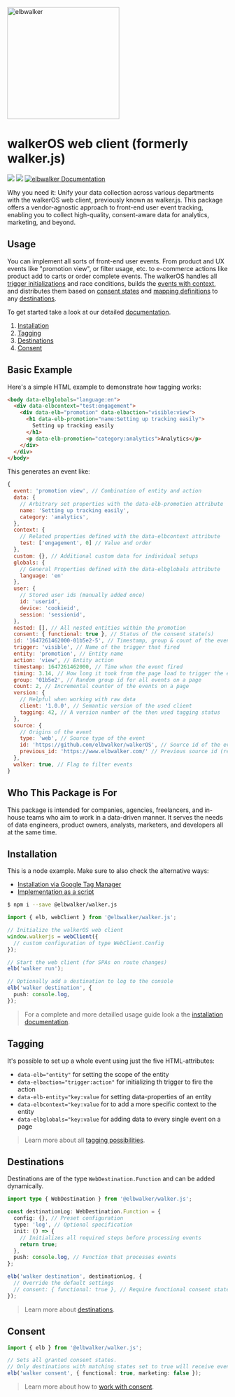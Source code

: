 <p align="left">
  <a href="https://elbwalker.com">
    <img title="elbwalker" src='https://www.elbwalker.com/elbwalker.png' width="256px"/>
  </a>
</p>

# walkerOS web client (formerly walker.js)

<div align="left">
  <img src="https://img.shields.io/github/license/elbwalker/walkerOS" />
  <img src="https://img.shields.io/github/languages/top/elbwalker/walkerOS" />
  <a href="https://docs.elbwalker.com/"><img src="https://img.shields.io/badge/docs-docs.elbwalker.com-yellow" alt="elbwalker Documentation"></a>
</div>

Why you need it: Unify your data collection across various departments with the
walkerOS web client, previously known as walker.js. This package offers a
vendor-agnostic approach to front-end user event tracking, enabling you to
collect high-quality, consent-aware data for analytics, marketing, and beyond.

## Usage

You can implement all sorts of front-end user events. From product and UX events
like "promotion view", or filter usage, etc. to e-commerce actions like product
add to carts or order complete events. The walkerOS handles all
[trigger initializations](https://docs.elbwalker.com/tagging/available-triggers)
and race conditions, builds the
[events with context](https://docs.elbwalker.com/tagging/basics), and
distributes them based on
[consent states](https://docs.elbwalker.com/privacy/consent) and
[mapping definitions](https://docs.elbwalker.com/destinations/basics#mapping) to
any [destinations](https://docs.elbwalker.com/destinations/details).

To get started take a look at our detailed
[documentation](https://docs.elbwalker.com/).

1. [Installation](https://docs.elbwalker.com/getting-started/installation)
2. [Tagging](https://docs.elbwalker.com/tagging/basics)
3. [Destinations](https://docs.elbwalker.com/destinations/basics)
4. [Consent](https://docs.elbwalker.com/privacy/consent)

## Basic Example

Here's a simple HTML example to demonstrate how tagging works:

```html
<body data-elbglobals="language:en">
  <div data-elbcontext="test:engagement">
    <div data-elb="promotion" data-elbaction="visible:view">
      <h1 data-elb-promotion="name:Setting up tracking easily">
        Setting up tracking easily
      </h1>
      <p data-elb-promotion="category:analytics">Analytics</p>
    </div>
  </div>
</body>
```

This generates an event like:

```js
{
  event: 'promotion view', // Combination of entity and action
  data: {
    // Arbitrary set properties with the data-elb-promotion attribute
    name: 'Setting up tracking easily',
    category: 'analytics',
  },
  context: {
    // Related properties defined with the data-elbcontext attribute
    test: ['engagement', 0] // Value and order
  },
  custom: {}, // Additional custom data for individual setups
  globals: {
    // General Properties defined with the data-elbglobals attribute
    language: 'en'
  },
  user: {
    // Stored user ids (manually added once)
    id: 'userid',
    device: 'cookieid',
    session: 'sessionid',
  },
  nested: [], // All nested entities within the promotion
  consent: { functional: true }, // Status of the consent state(s)
  id: '1647261462000-01b5e2-5', // Timestamp, group & count of the event
  trigger: 'visible', // Name of the trigger that fired
  entity: 'promotion', // Entity name
  action: 'view', // Entity action
  timestamp: 1647261462000, // Time when the event fired
  timing: 3.14, // How long it took from the page load to trigger the event
  group: '01b5e2', // Random group id for all events on a page
  count: 2, // Incremental counter of the events on a page
  version: {
    // Helpful when working with raw data
    client: '1.0.0', // Semantic version of the used client
    tagging: 42, // A version number of the then used tagging status
  },
  source: {
    // Origins of the event
    type: 'web', // Source type of the event
    id: 'https://github.com/elbwalker/walkerOS', // Source id of the event's origin (url)
    previous_id: 'https://www.elbwalker.com/' // Previous source id (referrer)
  },
  walker: true, // Flag to filter events
}
```

## Who This Package is For

This package is intended for companies, agencies, freelancers, and in-house
teams who aim to work in a data-driven manner. It serves the needs of data
engineers, product owners, analysts, marketers, and developers all at the same
time.

## Installation

This is a node example. Make sure to also check the alternative ways:

- [Installation via Google Tag Manager](XXX)
- [Implementation as a script](XXX)

```sh
$ npm i --save @elbwalker/walker.js
```

```ts
import { elb, webClient } from '@elbwalker/walker.js';

// Initialize the walkerOS web client
window.walkerjs = webClient({
  // custom configuration of type WebClient.Config
});

// Start the web client (for SPAs on route changes)
elb('walker run');

// Optionally add a destination to log to the console
elb('walker destination', {
  push: console.log,
});
```

> For a complete and more detailled usage guide look a the
> [installation documentation](XXX).

## Tagging

It's possible to set up a whole event using just the five HTML-attributes:

- `data-elb="entity"` for setting the scope of the entity
- `data-elbaction="trigger:action"` for initializing th trigger to fire the
  action
- `data-elb-entity="key:value` for setting data-properties of an entity
- `data-elbcontext="key:value` for to add a more specific context to the entity
- `data-elbglobals="key:value` for adding data to every single event on a page

> Learn more about all [tagging possibilities](XXX).

## Destinations

Destinations are of the type `WebDestination.Function` and can be added
dynamically.

```ts
import type { WebDestination } from '@elbwalker/walker.js';

const destinationLog: WebDestination.Function = {
  config: {}, // Preset configuration
  type: 'log', // Optional specification
  init: () => {
    // Initializes all required steps before processing events
    return true;
  },
  push: console.log, // Function that processes events
};

elb('walker destination', destinationLog, {
  // Override the default settings
  // consent: { functional: true }, // Require functional consent state
});
```

> Learn more about [destinations](XXX).

## Consent

```ts
import { elb } from '@elbwalker/walker.js';

// Sets all granted consent states.
// Only destinations with matching states set to true will receive events
elb('walker consent', { functional: true, marketing: false });
```

> Learn more about how to [work with consent](XXX).
